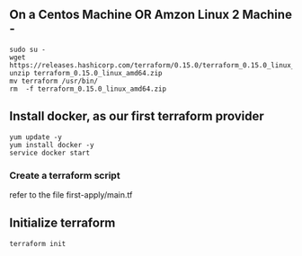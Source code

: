 ## On a Centos Machine OR Amzon Linux 2 Machine - 

    sudo su - 
    wget https://releases.hashicorp.com/terraform/0.15.0/terraform_0.15.0_linux_amd64.zip
    unzip terraform_0.15.0_linux_amd64.zip
    mv terraform /usr/bin/
    rm  -f terraform_0.15.0_linux_amd64.zip
    

## Install docker, as our first terraform provider
    
    yum update -y 
    yum install docker -y 
    service docker start 
    

### Create a terraform script 

refer to the file first-apply/main.tf 
    
## Initialize terraform 

    terraform init 
    
    
